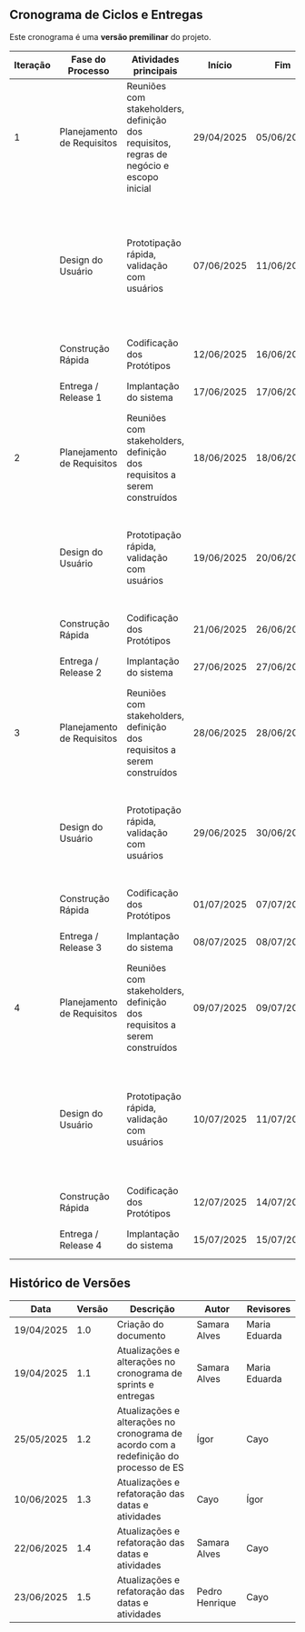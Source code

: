 ## Cronograma de Ciclos e Entregas

Este cronograma é uma **versão premilinar** do projeto.  

| Iteração | Fase do Processo         | Atividades principais                                                  | Início      | Fim         | Duração (dias) | Objetivo Principal                                |
|----------|--------------------------|------------------------------------------------------------------------|-------------|-------------|----------------|----------------------------------------------------|
| 1        | Planejamento de Requisitos | Reuniões com stakeholders, definição dos requisitos, regras de negócio e escopo inicial | 29/04/2025  | 05/06/2025  | 34             | Definição de lista de requisitos, backlog e MVP    |
|          | Design do Usuário        | Prototipação rápida, validação com usuários                            | 07/06/2025  | 11/06/2025  | 3              | Criação e validação dos protótipos 5 e 7, que abrangem a funcionalidade de contato com a empresa (RF 19) e requisitos não funcionais da interface da página inicial (RNFs 4 e 8).        |
|          | Construção Rápida        | Codificação dos Protótipos                                             | 12/06/2025  | 16/06/2025  | 4              | Desenvolvimento dos protótipos 5 e 7               |
|          | Entrega / Release 1      | Implantação do sistema                                                 | 17/06/2025  | 17/06/2025  | 1              | Entrega dos Protótipos implementados               |
| 2        | Planejamento de Requisitos | Reuniões com stakeholders, definição dos requisitos a serem construídos | 18/06/2025  | 18/06/2025  | 1              | Definição de lista de requisitos a serem construídos |
|          | Design do Usuário        | Prototipação rápida, validação com usuários                            | 19/06/2025  | 20/06/2025  | 2              | Criação e validação dos protótipos 1 e 2, contemplando as funcionalidades de agendamento (RFs 1 a 4), orçamento (RFs 5 a 7) e o RNF 6.         |
|          | Construção Rápida        | Codificação dos Protótipos                                             | 21/06/2025  | 26/06/2025  | 5              | Desenvolvimento dos protótipos 1 e 2               |
|          | Entrega / Release 2      | Implantação do sistema                                                 | 27/06/2025  | 27/06/2025  | 1              | Entrega dos Protótipos implementados               |
| 3        | Planejamento de Requisitos | Reuniões com stakeholders, definição dos requisitos a serem construídos | 28/06/2025  | 28/06/2025  | 1              | Definição de lista de requisitos a serem construídos |
|          | Design do Usuário        | Prototipação rápida, validação com usuários                            | 29/06/2025  | 30/06/2025  | 2              | Criação e validação dos protótipos 3 e 4, contemplando as funcionalidades de vendas (RFs 8 a 11) e de recibos (RFs 12 a 14).           |
|          | Construção Rápida        | Codificação dos Protótipos                                             | 01/07/2025  | 07/07/2025  | 8              | Desenvolvimento dos protótipos 3 e 4               |
|          | Entrega / Release 3      | Implantação do sistema                                                 | 08/07/2025  | 08/07/2025  | 1              | Entrega dos Protótipos implementados               |
| 4        | Planejamento de Requisitos | Reuniões com stakeholders, definição dos requisitos a serem construídos | 09/07/2025  | 09/07/2025  | 1              | Definição de lista de requisitos a serem construídos |
|          | Design do Usuário        | Prototipação rápida, validação com usuários                            | 10/07/2025  | 11/07/2025  | 1              | Criação e validação dos protótipos 6 e 8, contemplando as funcionalidades de perfil do cliente (RFs 23 a 25) e o requisito não funcional da página de dúvidas (RNF 7).           |
|          | Construção Rápida        | Codificação dos Protótipos                                             | 12/07/2025  | 14/07/2025  | 2              | Desenvolvimento dos protótipos 6 e 8               |
|          | Entrega / Release 4      | Implantação do sistema                                                 | 15/07/2025  | 15/07/2025  | 1              | Entrega dos Protótipos implementados               |


## Histórico de Versões

| Data       | Versão | Descrição                          | Autor         | Revisores               |
|------------|-----|------------------------------------|----------------|--------------------------|
| 19/04/2025 | 1.0 | Criação do documento               | Samara Alves  | Maria Eduarda |
| 19/04/2025 | 1.1 | Atualizações e alterações no cronograma de sprints e entregas|Samara Alves  | Maria Eduarda         |
| 25/05/2025 | 1.2 | Atualizações e alterações no cronograma de acordo com a redefinição do processo de ES|Ígor  | Cayo        |
| 10/06/2025 | 1.3 | Atualizações e refatoração das datas e atividades|Cayo  | Ígor        |
| 22/06/2025 | 1.4 | Atualizações e refatoração das datas e atividades|Samara Alves  | Cayo       |
| 23/06/2025 | 1.5 | Atualizações e refatoração das datas e atividades|Pedro Henrique  | Cayo       |



